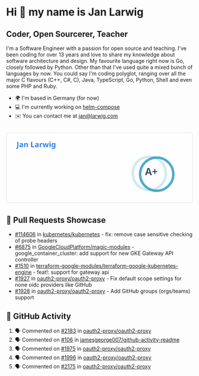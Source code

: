# Hi 👋 my name is Jan Larwig

## Coder, Open Sourcerer, Teacher

I'm a Software Engineer with a passion for open source and teaching. I've been coding for over 13 years and love to share my knowledge about software architecture and design. My favourite language right now is Go, closely followed by Python. Other than that I've used quite a mixed bunch of languages by now. You could say I'm coding polyglot, ranging over all the major C flavours (C++, C#, C), Java, TypeScript, Go, Python, Shell and even some PHP and Ruby.

- 🌍 I'm based in Germany (for now)
- 💻 I'm currently working on [helm-compose](https://seacrew.github.io/helm-compose/)
- ✉️ You can contact me at [jan@larwig.com](mailto:jan@larwig.com)

<br>

<a href="https://github.com/anuraghazra/github-readme-stats">
  <picture>
    <source
      srcset="https://raw.githubusercontent.com/tuunit/tuunit/main/general_dark.svg" 
      media="(prefers-color-scheme: dark)" 
    />
    <source
      srcset="https://raw.githubusercontent.com/tuunit/tuunit/main/general_light.svg" 
      media="(prefers-color-scheme: light), (prefers-color-scheme: no-preference)" 
    />
    <img src="https://raw.githubusercontent.com/tuunit/tuunit/main/general_light.svg" />
  </picture>
</a>

## 🔧 Pull Requests Showcase

- [#114606](https://github.com/kubernetes/kubernetes/issues/114606) in [kubernetes/kubernetes](https://github.com/kubernetes/kubernetes) - fix: remove case sensitive checking of probe headers
- [#6875](https://github.com/GoogleCloudPlatform/magic-modules/pull/6875) in [GoogleCloudPlatform/magic-modules](https://github.com/GoogleCloudPlatform/magic-modules) - google_container_cluster: add support for new GKE Gateway API controller
- [#1510](https://github.com/terraform-google-modules/terraform-google-kubernetes-engine/pull/1510) in [terraform-google-modules/terraform-google-kubernetes-engine](https://github.com/terraform-google-modules/terraform-google-kubernetes-engine) - feat!: support for gateway api
- [#1927](https://github.com/oauth2-proxy/oauth2-proxy/issues/1927) in [oauth2-proxy/oauth2-proxy](https://github.com/oauth2-proxy/oauth2-proxy) - Fix default scope settings for none oidc providers like GitHub
- [#1928](https://github.com/oauth2-proxy/oauth2-proxy/issues/1928) in [oauth2-proxy/oauth2-proxy](https://github.com/oauth2-proxy/oauth2-proxy) - Add GitHub groups (orgs/teams) support

## 🔔 GitHub Activity

<!--START_SECTION:activity-->
1. 🗣 Commented on [#2183](https://github.com/oauth2-proxy/oauth2-proxy/pull/2183#issuecomment-1693492442) in [oauth2-proxy/oauth2-proxy](https://github.com/oauth2-proxy/oauth2-proxy)
2. 🗣 Commented on [#106](https://github.com/jamesgeorge007/github-activity-readme/issues/106#issuecomment-1693076285) in [jamesgeorge007/github-activity-readme](https://github.com/jamesgeorge007/github-activity-readme)
3. 🗣 Commented on [#1975](https://github.com/oauth2-proxy/oauth2-proxy/pull/1975#issuecomment-1693036549) in [oauth2-proxy/oauth2-proxy](https://github.com/oauth2-proxy/oauth2-proxy)
4. 🗣 Commented on [#1996](https://github.com/oauth2-proxy/oauth2-proxy/pull/1996#issuecomment-1693026462) in [oauth2-proxy/oauth2-proxy](https://github.com/oauth2-proxy/oauth2-proxy)
5. 🗣 Commented on [#2175](https://github.com/oauth2-proxy/oauth2-proxy/pull/2175#issuecomment-1692346013) in [oauth2-proxy/oauth2-proxy](https://github.com/oauth2-proxy/oauth2-proxy)
<!--END_SECTION:activity-->
